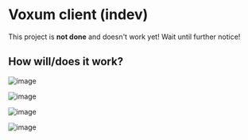 # Voxum client (indev)

This project is **not done** and doesn't work yet! Wait until further notice!

## How will/does it work?

![image](https://user-images.githubusercontent.com/40402787/208951578-66c9e1b7-68d6-45c9-9637-b68ce8b197a1.png)


![image](https://user-images.githubusercontent.com/40402787/208948047-f7fc4579-aaa7-4cd6-b6f1-e13917d31fea.png)

![image](https://user-images.githubusercontent.com/40402787/208948096-fda63712-8db5-4c16-8052-6b597ef4cc38.png)

![image](https://user-images.githubusercontent.com/40402787/208948138-7f3a92b8-5c40-4715-a9c6-612451fe4999.png)
